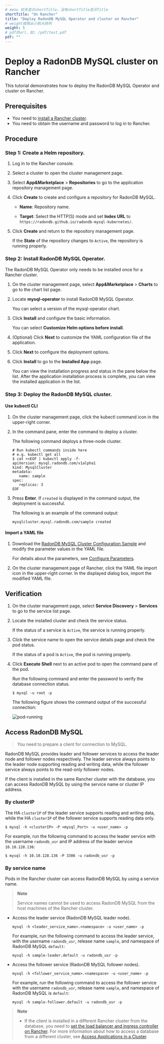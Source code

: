 ```yaml
---
# menu 优先显示shortTitle，没有shortTitle显示Title
shortTitle: "On Rancher"
title: "Deploy RadonDB MySQL Operator and cluster on Rancher"
# weight按照从小到大排列
weight: 5
# pdf的url，如: /pdf/test.pdf
pdf: ""
---
```


# Deploy a RadonDB MySQL cluster on Rancher

This tutorial demonstrates how to deploy the RadonDB MySQL Operator and cluster on Rancher.

## Prerequisites

- You need to [install a Rancher cluster](https://rancher.com/docs/rancher/v2.6/en/quick-start-guide/deployment/quickstart-manual-setup/).
- You need to obtain the username and password to log in to Rancher.

## Procedure

### Step 1: Create a Helm repository.

1. Log in to the Rancher console.

2. Select a cluster to open the cluster management page.

3. Select **App&Marketplace** > **Repositories** to go to the application repository management page.

4. Click **Create** to create and configure a repository for RadonDB MySQL.

   - **Name**: Repository name.

   - **Target**: Select the HTTP(S) mode and set **Index URL** to `https://radondb.github.io/radondb-mysql-kubernetes/`.

5. Click **Create** and return to the repository management page.
   
   If the **State** of the repository changes to `Active`, the repository is running properly.

### Step 2: Install RadonDB MySQL Operator.

The RadonDB MySQL Operator only needs to be installed once for a Rancher cluster.

1. On the cluster management page, select **App&Marketplace** > **Charts** to go to the chart list page.

2. Locate **mysql-operator** to install RadonDB MySQL Operator.
   
   You can select a version of the mysql-operator chart.


3. Click **Install** and configure the basic information.
   
   You can select **Customize Helm options before install**.


4. (Optional) Click **Next** to customize the YAML configuration file of the application.


5. Click **Next** to configure the deployment options.

6. Click **Install** to go to the **Installed App** page.
   
   You can view the installation progress and status in the pane below the list. After the application installation process is complete, you can view the installed application in the list.

### Step 3: Deploy the RadonDB MySQL cluster.

#### Use kubectl CLI

1. On the cluster management page, click the kubectl command icon in the upper-right corner.
   
2. In the command pane, enter the command to deploy a cluster.
   
   The following command deploys a three-node cluster.
   
   ```shell
   # Run kubectl commands inside here
   # e.g. kubectl get all
   $ cat <<EOF | kubectl apply -f-
   apiVersion: mysql.radondb.com/v1alpha1
   kind: MysqlCluster
   metadata:
      name: sample
   spec:
      replicas: 3
   EOF
   ```

3. Press **Enter**. If `created` is displayed in the command output, the deployment is successful.
   
   The following is an example of the command output:
   
   ```shell
   mysqlcluster.mysql.radondb.com/sample created
   ```

#### Import a YAML file

1. Download the [RadonDB MySQL Cluster Configuration Sample](https://github.com/radondb/radondb-mysql-kubernetes/blob/main/config/samples/mysql_v1alpha1_mysqlcluster.yaml) and modify the parameter values in the YAML file.
   
   For details about the parameters, see [Configure Parameters](../configure_parameters).

2. On the cluster management page of Rancher, click the YAML file import icon in the upper-right corner. In the displayed dialog box, import the modified YAML file.

## Verification

1. On the cluster management page, select **Service Discovery** > **Services** to go to the service list page.

2. Locate the installed cluster and check the service status.
   
   If the status of a service is `Active`, the service is running properly.

3. Click the service name to open the service details page and check the pod status.
   
   If the status of a pod is `Active`, the pod is running properly.

4. Click **Execute Shell** next to an active pod to open the command pane of the pod.
   
   Run the following command and enter the password to verify the database connection status.
   
   ```shell
   $ mysql -u root -p
   ```
   
   The following figure shows the command output of the successful connection:
   
   ![pod-running](https://dbg-files.pek3b.qingstor.com/radondb_website/docs/RadonDB%20MySQL%20Kubernetes%20docs-zh-cn/pod_running.png)

## Access RadonDB MySQL

> You need to prepare a client for connection to MySQL.

RadonDB MySQL provides leader and follower services to access the leader node and follower nodes respectively. The leader service always points to the leader node supporting reading and writing data, while the follower service always points to the read-only follower nodes.

If the client is installed in the same Rancher cluster with the database, you can access RadonDB MySQL by using the service name or cluster IP address.

### By clusterIP

The HA `clusterIP` of the leader service supports reading and writing data, while the HA `clusterIP` of the follower service supports reading data only.

```shell
$ mysql -h <clusterIP> -P <mysql_Port> -u <user_name> -p
```

For example, run the following command to access the leader service with the username `radondb_usr` and IP address of the leader service `10.10.128.136`:

```shell
$ mysql -h 10.10.128.136 -P 3306 -u radondb_usr -p
```

### By service name

Pods in the Rancher cluster can access RadonDB MySQL by using a service name.

> **Note**
> 
> Service names cannot be used to access RadonDB MySQL from the host machines of the Rancher cluster.

* Access the leader service (RadonDB MySQL leader node).
  
  ```shell
  mysql -h <leader_service_name>.<namespace> -u <user_name> -p
  ```

  For example, run the following command to access the leader service, with the username `radondb_usr`, release name `sample`, and namespace of RadonDB MySQL `default`:
  
  ```shell
  mysql -h sample-leader.default -u radondb_usr -p
  ```

* Access the follower service (RadonDB MySQL follower nodes).
  
  ```shell
  mysql -h <follower_service_name>.<namespace> -u <user_name> -p
  ```
  
   For example, run the following command to access the follower service with the username `radondb_usr`, release name `sample`, and namespace of RadonDB MySQL is `default`:
  
  ```shell
  mysql -h sample-follower.default -u radondb_usr -p  
  ```

> **Note**
> 
> - If the client is installed in a different Rancher cluster from the database, you need to [set the load balancer and ingress controller on Rancher](https://rancher.com/docs/rancher/v2.6/en/k8s-in-rancher/load-balancers-and-ingress/).
> For more information about how to access a database from a different cluster, see [Access Applications in a Cluster](https://kubernetes.io/docs/tasks/access-application-cluster/).